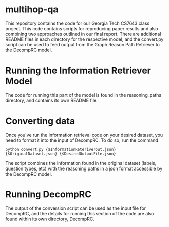 # multihop-qa

This repository contains the code for our Georgia Tech CS7643 class project. This code contains scripts for reproducing paper results and also combining two approaches outlined in our final report. There are additional README files in each directory for the respective model, and the convert.py script can be used to feed output from the Graph Reason Path Retriever to the DecompRC model.

# Running the Information Retriever Model

The code for running this part of the model is found in the reasoning_paths directory, and contains its own README file.

# Converting data

Once you've run the information retrieval code on your desired dataset, you need to format it into the input of DecompRC. To do so, run the command

`python convert.py {$InformationReteriverout.json} {$OriginalDataset.json} {$DesiredOutputFile.json}`

The script combines the information found in the original dataset (labels, question types, etc) with the reasoning paths in a json format accessible by the DecompRC model.

# Running DecompRC

The output of the conversion script can be used as the input file for DecompRC, and the details for running this section of the code are also found within its own directory, DecompRC.
